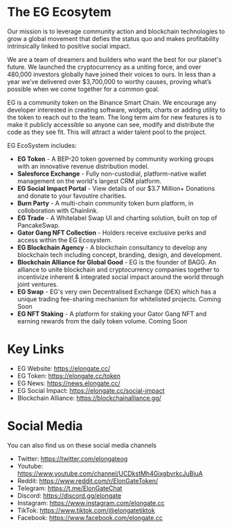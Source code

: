 # The EG Ecosytem

Our mission is to leverage community action and blockchain technologies to grow a global movement that defies the status quo and makes profitability intrinsically linked to positive social impact.<p>
We are a team of dreamers and builders who want the best for our planet's future.
We launched the cryptocurrency as a uniting force, and over 480,000 investors globally have joined their voices to ours. In less than a year we’ve delivered over $3,700,000 to worthy causes, proving what’s possible when we come together for a common goal. <p>

EG is a community token on the Binance Smart Chain. We encourage any developer interested in creating software, widgets, charts or adding utility to the token to reach out to the team. The long term aim for new features is to make it publicly accessible so anyone can see, modify and distribute the code as they see fit. This will attract a wider talent pool to the project. 

EG EcoSystem includes: <p>

* <b>EG Token</b> - A BEP-20 token governed by community working groups with an innovative revenue distribution model. <br>
* <b>Salesforce Exchange</b> - Fully non-custodial, platform-native wallet management on the world's largest CRM platform.<br>
* <b>EG Social Impact Portal</b> - View details of our $3.7 Million+ Donations and donate to your favoutire charities.<br>
* <b>Burn Party</b> - A multi-chain community token burn platform, in colloboration with Chainlink.<br>
* <b>EG Trade</b> - A Whitelabel Swap UI and charting solution, built on top of PancakeSwap.<br>
* <b>Gator Gang NFT Collection</b> - Holders receive exclusive perks and access within the EG Ecosystem.<br>
* <b>EG Blockchain Agency</b> - A blockchain consultancy to develop any blockchain tech including concept, branding, design, and development.<br>
* <b>Blockchain Alliance for Global Good</b> - EG is the founder of BAGG. An alliance to unite blockchain and cryptocurrency companies together to incentivize inherent & integrated social impact around the world through joint ventures.<br>
* <b>EG Swap</b> - EG's very own Decentralised Exchange (DEX) which has a unique trading fee-sharing mechanism for whitelisted projects. Coming Soon<br>
* <b>EG NFT Staking</b> - A platform for staking your Gator Gang NFT and earning rewards from the daily token volume. Coming Soon<br>



# Key Links
* EG Website: https://elongate.cc/ <br>
* EG Token: https://elongate.cc/token <br>
* EG News: https://news.elongate.cc/<br>
* EG Social Impact: https://elongate.cc/social-impact<br>
* Blockchain Alliance: https://blockchainalliance.gg/ 

# Social Media
You can also find us on these social media channels

* Twitter: https://twitter.com/elongateog <br>
* Youtube: https://www.youtube.com/channel/UCDkstMh4GixgbvrkcJuBiuA <br>
* Reddit: https://www.reddit.com/r/ElonGateToken/ <br>
* Telegram: https://t.me/ElonGateChat <br>
* Discord: https://discord.gg/elongate <br>
* Instagram: https://www.instagram.com/elongate.cc <br>
* TikTok: https://www.tiktok.com/@elongatetiktok <br>
* Facebook: https://www.facebook.com/elongate.cc

